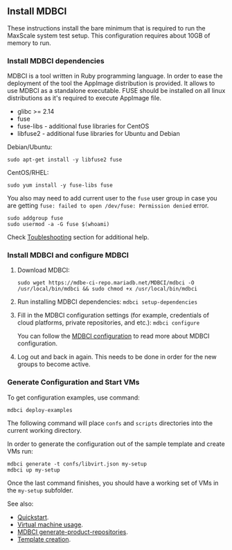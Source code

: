## Install MDBCI

These instructions install the bare minimum that is required to run the MaxScale system test setup. This configuration requires about 10GB of memory to run.

### Install MDBCI dependencies

MDBCI is a tool written in Ruby programming language.
In order to ease the deployment of the tool the AppImage distribution is provided.
It allows to use MDBCI as a standalone executable.
FUSE should be installed on all linux distributions as it's required to execute AppImage file.

* glibc >= 2.14
* fuse
* fuse-libs - additional fuse libraries for CentOS
* libfuse2 - additional fuse libraries for Ubuntu and Debian

Debian/Ubuntu:
```
sudo apt-get install -y libfuse2 fuse
```

CentOS/RHEL:
```
sudo yum install -y fuse-libs fuse
```

You also may need to add current user to the `fuse` user group in case you are getting `fuse: failed to open /dev/fuse: Permission denied` error.

```
sudo addgroup fuse
sudo usermod -a -G fuse $(whoami)
```

Check [Toubleshooting](https://docs.appimage.org/user-guide/run-appimages.html#troubleshooting) section for additional help.

### Install MDBCI and configure MDBCI

1. Download MDBCI:
   ```
   sudo wget https://mdbe-ci-repo.mariadb.net/MDBCI/mdbci -O /usr/local/bin/mdbci && sudo chmod +x /usr/local/bin/mdbci
   ```
2. Run installing MDBCI dependencies: `mdbci setup-dependencies`
3. Fill in the MDBCI configuration settings (for example, credentials of cloud platforms, private repositories, and etc.): `mdbci configure`

   You can follow the [MDBCI configuration](general_configuration/configuration_files.md) to read more about MDBCI configuration.
4. Log out and back in again. This needs to be done in order for the new groups to become active.

### Generate Configuration and Start VMs

To get configuration examples, use command:
```
mdbci deploy-examples
```
The following command will place `confs` and `scripts` directories into the current working directory.

In order to generate the configuration out of the sample template and create VMs run:

```
mdbci generate -t confs/libvirt.json my-setup
mdbci up my-setup
```

Once the last command finishes, you should have a working set of VMs in the `my-setup` subfolder.

See also:
* [Quickstart](quickstart.md).
* [Virtual machine usage](virtual_machines/virtual_machine_usage.md).
* [MDBCI generate-product-repositories](commands/generate-product-repositories.md).
* [Template creation](virtual_machines/machine_template.md).
